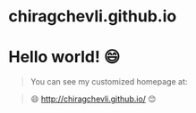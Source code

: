 chiragchevli.github.io
====================

# Hello world! :smile:

> You can see my customized homepage at: 

> :smile: http://chiragchevli.github.io/ :blush:
